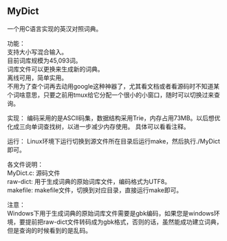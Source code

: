 MyDict
---------------------------------------

一个用C语言实现的英汉对照词典。

功能：    
支持大小写混合输入。    
目前词库规模为45,093词。   
词库文件可以更换来生成新的词典。   
离线可用，简单实用。   
不用为了查个词再去动用google这种神器了，尤其看文档或者看源码时不知道某个词啥意思，只要之前用tmux给它分配一个很小的小窗口，随时可以切换过来查询。

实现：
编码采用的是ASCII码集，数据结构采用Trie，内存占用73MB。以后想优化成三向单词查找树，以进一步减少内存使用。
具体可以看看注释。

运行：
Linux环境下运行切换到源文件所在目录后运行make，然后执行./MyDict即可。

各文件说明：   
MyDict.c: 源码文件    
raw-dict: 用于生成词典的原始词库文件，编码格式为UTF8。   
makefile: makefile文件，切换到对应目录，直接运行make即可。   

注意：  
Windows下用于生成词典的原始词库文件需要是gbk编码，如果您是windows环境，要提前把raw-dict文件转码成为gbk格式，否则的话，虽然能成功建立词典，但是查询的时候看到的是乱码。
